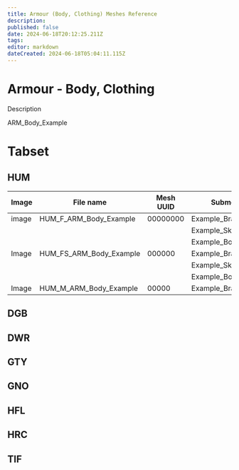 ```yaml
---
title: Armour (Body, Clothing) Meshes Reference
description: 
published: false
date: 2024-06-18T20:12:25.211Z
tags: 
editor: markdown
dateCreated: 2024-06-18T05:04:11.115Z
---
```


# Armour - Body, Clothing

Description

ARM\_Body\_Example

# Tabset

## HUM

| Image | File name | Mesh UUID | Submeshes | Material ID |
| --- | --- | --- | --- | --- |
| image | HUM\_F\_ARM\_Body\_Example | 00000000 | Example\_Bracers\_Mesh | abc123 |
|     |     |     | Example\_Skirt\_Mesh | def456 |
|     |     |     | Example\_Body\_Mesh | ghi789 |
| Image | HUM\_FS\_ARM\_Body\_Example | 000000 | Example\_Bracers\_Mesh | 000000 |
|     |     |     | Example\_Skirt\_Mesh | def456 |
|     |     |     | Example\_Body\_Mesh | ghi789 |
| Image | HUM\_M\_ARM\_Body\_Example | 00000 | Example\_Bracers\_Mesh | abc123 |

## DGB

## DWR

## GTY

## GNO

## HFL

## HRC

## TIF